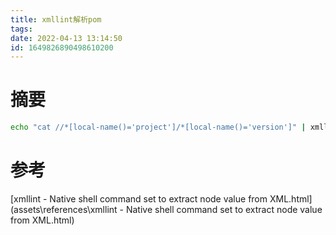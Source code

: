 ```yaml
---
title: xmllint解析pom
tags: 
date: 2022-04-13 13:14:50
id: 1649826890498610200
---
```

# 摘要



```sh
echo "cat //*[local-name()='project']/*[local-name()='version']" | xmllint --shell pom.xml | sed '/^\/ >/d' | sed 's/<[^>]*.//g'
```

# 参考

 [xmllint - Native shell command set to extract node value from XML.html](assets\references\xmllint - Native shell command set to extract node value from XML.html) 
